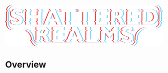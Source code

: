 ![Shattered Realms Online](https://github.com/ShatteredRealms/Documentation/raw/main/assets/images/logo/WhiteLogo.png)

# Overview

